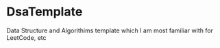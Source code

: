 # DsaTemplate
Data Structure and Algorithims template which I am most familiar with for LeetCode, etc
